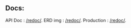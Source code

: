 ## Docs:

API Doc : [/redoc/](/redoc/).
ERD img : [/redoc/](/redoc/).
Production : [/redoc/](/redoc/).



